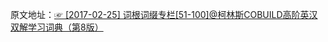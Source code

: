 原文地址：[☞ [2017-02-25] 词根词缀专栏[51-100]@柯林斯COBUILD高阶英汉双解学习词典（第8版）](http://mp.weixin.qq.com/s/VzjR4fgJawGTi-Qm12pXhg)  

